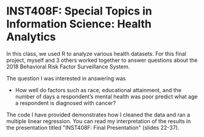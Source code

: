 # INST408F: Special Topics in Information Science: Health Analytics

In this class, we used R to analyze various health datasets. For this final project, myself and 3 others worked together to answer questions about the 2018 Behavioral Risk Factor Surveillance System. 

The question I was interested in answering was
- How well do factors such as race, educational attainment, and the number of days a respondent’s mental health was poor predict what age a respondent is diagnosed with cancer?

The code I have provided demonstrates how I cleaned the data and ran a multiple linear regression. You can read my interpretation of the results in the presentation titled "INST408F: Final Presentation" (slides 22-37).
